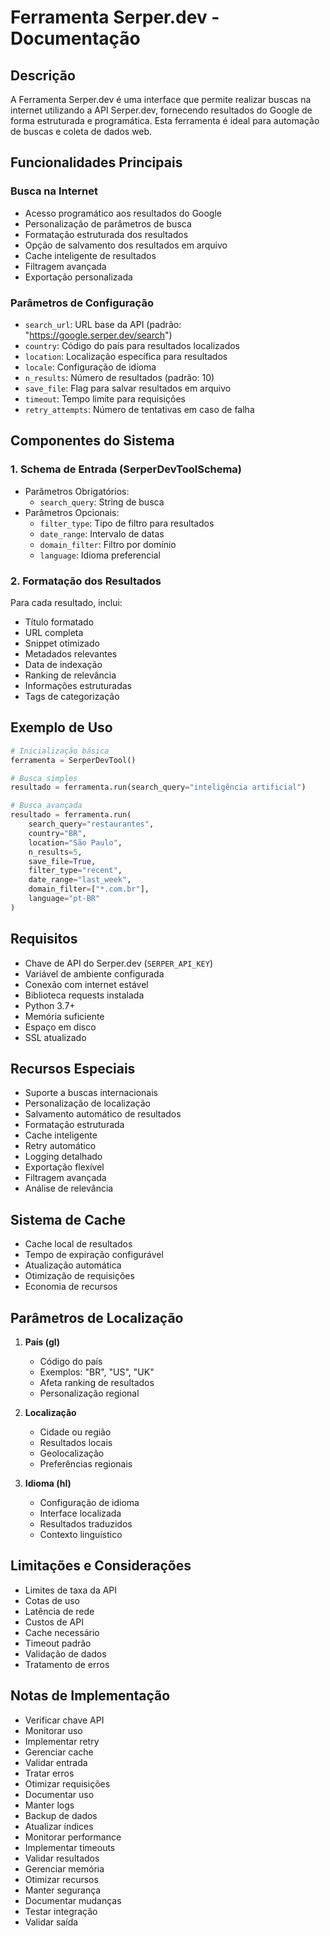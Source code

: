 # Ferramenta Serper.dev - Documentação

## Descrição
A Ferramenta Serper.dev é uma interface que permite realizar buscas na internet utilizando a API Serper.dev, fornecendo resultados do Google de forma estruturada e programática. Esta ferramenta é ideal para automação de buscas e coleta de dados web.

## Funcionalidades Principais

### Busca na Internet
- Acesso programático aos resultados do Google
- Personalização de parâmetros de busca
- Formatação estruturada dos resultados
- Opção de salvamento dos resultados em arquivo
- Cache inteligente de resultados
- Filtragem avançada
- Exportação personalizada

### Parâmetros de Configuração
- `search_url`: URL base da API (padrão: "https://google.serper.dev/search")
- `country`: Código do país para resultados localizados
- `location`: Localização específica para resultados
- `locale`: Configuração de idioma
- `n_results`: Número de resultados (padrão: 10)
- `save_file`: Flag para salvar resultados em arquivo
- `timeout`: Tempo limite para requisições
- `retry_attempts`: Número de tentativas em caso de falha

## Componentes do Sistema

### 1. Schema de Entrada (SerperDevToolSchema)
- Parâmetros Obrigatórios:
  - `search_query`: String de busca
- Parâmetros Opcionais:
  - `filter_type`: Tipo de filtro para resultados
  - `date_range`: Intervalo de datas
  - `domain_filter`: Filtro por domínio
  - `language`: Idioma preferencial

### 2. Formatação dos Resultados
Para cada resultado, inclui:
- Título formatado
- URL completa
- Snippet otimizado
- Metadados relevantes
- Data de indexação
- Ranking de relevância
- Informações estruturadas
- Tags de categorização

## Exemplo de Uso

```python
# Inicialização básica
ferramenta = SerperDevTool()

# Busca simples
resultado = ferramenta.run(search_query="inteligência artificial")

# Busca avançada
resultado = ferramenta.run(
    search_query="restaurantes",
    country="BR",
    location="São Paulo",
    n_results=5,
    save_file=True,
    filter_type="recent",
    date_range="last_week",
    domain_filter=["*.com.br"],
    language="pt-BR"
)
```

## Requisitos
- Chave de API do Serper.dev (`SERPER_API_KEY`)
- Variável de ambiente configurada
- Conexão com internet estável
- Biblioteca requests instalada
- Python 3.7+
- Memória suficiente
- Espaço em disco
- SSL atualizado

## Recursos Especiais
- Suporte a buscas internacionais
- Personalização de localização
- Salvamento automático de resultados
- Formatação estruturada
- Cache inteligente
- Retry automático
- Logging detalhado
- Exportação flexível
- Filtragem avançada
- Análise de relevância

## Sistema de Cache
- Cache local de resultados
- Tempo de expiração configurável
- Atualização automática
- Otimização de requisições
- Economia de recursos

## Parâmetros de Localização
1. **País (gl)**
   - Código do país
   - Exemplos: "BR", "US", "UK"
   - Afeta ranking de resultados
   - Personalização regional

2. **Localização**
   - Cidade ou região
   - Resultados locais
   - Geolocalização
   - Preferências regionais

3. **Idioma (hl)**
   - Configuração de idioma
   - Interface localizada
   - Resultados traduzidos
   - Contexto linguístico

## Limitações e Considerações
- Limites de taxa da API
- Cotas de uso
- Latência de rede
- Custos de API
- Cache necessário
- Timeout padrão
- Validação de dados
- Tratamento de erros

## Notas de Implementação
- Verificar chave API
- Monitorar uso
- Implementar retry
- Gerenciar cache
- Validar entrada
- Tratar erros
- Otimizar requisições
- Documentar uso
- Manter logs
- Backup de dados
- Atualizar índices
- Monitorar performance
- Implementar timeouts
- Validar resultados
- Gerenciar memória
- Otimizar recursos
- Manter segurança
- Documentar mudanças
- Testar integração
- Validar saída
